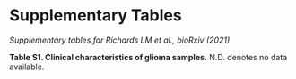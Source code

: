 # Supplementary Tables

*Supplementary tables for Richards LM et al., bioRxiv (2021)*

**Table S1. Clinical characteristics of glioma samples.** N.D. denotes no data available.
